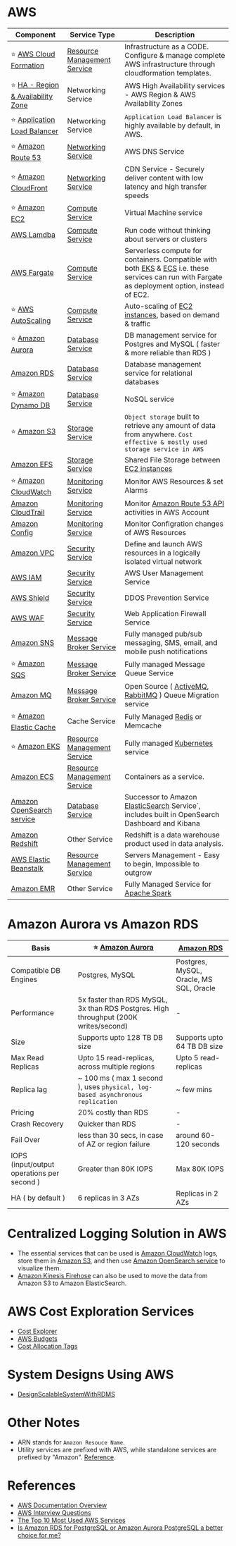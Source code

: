 
# AWS

Component| Service Type                                           | Description                                                                                                                                                          |
-----------|--------------------------------------------------------|----------------------------------------------------------------------------------------------------------------------------------------------------------------------|
:star: [AWS Cloud Formation](AWSResourceMgmtServices/CloudFormation/AWSCloudFormation.md) | [Resource Management Service](AWSResourceMgmtServices) | Infrastructure as a CODE. Configure & manage complete AWS infrastructure through cloudformation templates.                                                           |
:star: [HA - Region & Availability Zone](NetworkingAndContentDelivery/HA-Region-AZ.md)| Networking Service                                | AWS High Availability services - AWS Region & AWS Availability Zones                                                                                                 |
:star: [Application Load Balancer](https://docs.aws.amazon.com/elasticloadbalancing/latest/application/introduction.html)| Networking Service                                     | `Application Load Balancer` is highly available by default, in AWS.                                                                                                  |
:star: [Amazon Route 53](NetworkingAndContentDelivery/AmazonRoute53.md)| [Networking Service](NetworkingAndContentDelivery)               | AWS DNS Service                                                                                                                                                      |
:star: [Amazon CloudFront](NetworkingAndContentDelivery/AmazonCloudFront.md) | [Networking Service](NetworkingAndContentDelivery)               | CDN Service - Securely deliver content with low latency and high transfer speeds                                                                                     |
:star: [Amazon EC2](ComputeServices/AmazonEC2.md) | [Compute Service](ComputeServices)                     | Virtual Machine service                                                                                                                                              |
[AWS Lamdba](ComputeServices/AWSLambda.md) | [Compute Service](ComputeServices)                     | Run code without thinking about servers or clusters                                                                                                                  |
[AWS Fargate ](ComputeServices/AWSFargate.md) | [Compute Service](ComputeServices) | Serverless compute for containers. Compatible with both [EKS](EKS.md) & [ECS](ECS.md) i.e. these services can run with Fargate as deployment option, instead of EC2. |
:star: [AWS AutoScaling](AWSResourceMgmtServices/AWSAutoScaling.md) | [Compute Service](ComputeServices)                     | Auto-scaling of [EC2 instances](ComputeServices/AmazonEC2.md), based on demand & traffic                                                                             |
:star: [Amazon Aurora](DatabaseServices/AmazonAurora.md) | [Database Service](DatabaseServices)                   | DB management service for Postgres and MySQL ( faster & more reliable than RDS )                                                                                     |
[Amazon RDS](DatabaseServices/AmazonRDS.md) | [Database Service](DatabaseServices)                   | Database management service for relational databases                                                                                                                 |
:star: [Amazon Dynamo DB](DatabaseServices/AmazonDynamoDB.md) | [Database Service](DatabaseServices)                   | NoSQL service                                                                                                                                                        |
:star: [Amazon S3](StorageServices/AmazonS3.md) | [Storage Service](StorageServices)                     | `Object storage` built to retrieve any amount of data from anywhere. `Cost effective & mostly used storage service in AWS`                                           |
[Amazon EFS](StorageServices/AmazonEFS.md) | [Storage Service](StorageServices)                     | Shared File Storage between [EC2 instances](ComputeServices/AmazonEC2.md)                                                                                            |
:star: [Amazon CloudWatch](MonitoringServices/AmazonCloudWatch.md) | [Monitoring Service](MonitoringServices)               | Monitor AWS Resources & set Alarms                                                                                                                                   |
[Amazon CloudTrail](MonitoringServices/AWSCloudTrail.md) | [Monitoring Service](MonitoringServices)               | Monitor [Amazon Route 53 API](NetworkingAndContentDelivery/AmazonRoute53.md) activities in AWS Account                                                               |
[Amazon Config](MonitoringServices/AWSConfig.md) | [Monitoring Service](MonitoringServices)               | Monitor Configration changes of AWS Resources                                                                                                                        |
[Amazon VPC](SecurityAndIdentityServices/AmazonVPC.md) | [Security Service](SecurityAndIdentityServices)                   | Define and launch AWS resources in a logically isolated virtual network                                                                                              |
[AWS IAM](SecurityAndIdentityServices/AWSIAM.md) | [Security Service](SecurityAndIdentityServices)                                       | AWS User Management Service                                                                                                                                          |
[AWS Shield](SecurityAndIdentityServices/AWSShield.md) | [Security Service](SecurityAndIdentityServices)                                       | DDOS Prevention Service                                                                                                                                              |
[AWS WAF](SecurityAndIdentityServices/AWSWAF.md) | [Security Service](SecurityAndIdentityServices)                                       | Web Application Firewall Service                                                                                                                                     |
[Amazon SNS](MessageBrokerServices/AmazonSNS.md) | [Message Broker Service](MessageBrokerServices)        | Fully managed pub/sub messaging, SMS, email, and mobile push notifications                                                                                           |
:star: [Amazon SQS](MessageBrokerServices/AmazonSQS.md) | [Message Broker Service](MessageBrokerServices)        | Fully managed Message Queue Service                                                                                                                                  |
[Amazon MQ](MessageBrokerServices/AmazonMQ.md) | [Message Broker Service](MessageBrokerServices)        | Open Source ( [ActiveMQ](../MessageBrokers/ActiveMQ.md), [RabbitMQ](../MessageBrokers/RabbitMQ.md) ) Queue Migration service                                         |
:star: [Amazon Elastic Cache](https://aws.amazon.com/elasticache/) | Cache Service                                          | Fully Managed [Redis](../Redis/ReadMe.md) or Memcache                                                                                                                |
:star: [Amazon EKS](AWSResourceMgmtServices/AmazonEKS.md) | [Resource Management Service](AWSResourceMgmtServices) | Fully managed [Kubernetes](../DevOps/Kubernates.md) service                                                                                                          |
[Amazon ECS](AWSResourceMgmtServices/AmazonECS.md) | [Resource Management Service](AWSResourceMgmtServices) | Containers as a service.                                                                                                                                             |
[Amazon OpenSearch service](https://aws.amazon.com/opensearch-service/) | [Database Service](DatabaseServices)                   | Successor to Amazon [ElasticSearch](../ElasticSearch) Service`, includes built in OpenSearch Dashboard and Kibana                                                    |
[Amazon Redshift](https://aws.amazon.com/redshift/) | Other Service                                          | Redshift is a data warehouse product used in data analysis.                                                                                                          |
[AWS Elastic Beanstalk](https://aws.amazon.com/elasticbeanstalk/) | [Resource Management Service](AWSResourceMgmtServices) | Servers Management - Easy to begin, Impossible to outgrow                                                                                                            |
[Amazon EMR](ComputeServices/AmazonEMR.md) | Other Service                                          | Fully Managed Service for [Apache Spark](../BigDataTools/ApacheSpark.md)                                                                                                          |


# Amazon Aurora vs Amazon RDS

| Basis                                      | :star: [Amazon Aurora](DatabaseServices/AmazonAurora.md)                             | [Amazon RDS](DatabaseServices/AmazonRDS.md) |
|--------------------------------------------|--------------------------------------------------------------------------------------|---------------------------------------------|
| Compatible DB Engines                      | Postgres, MySQL                                                                      | Postgres, MySQL, Oracle, MS SQL, Oracle     |
| Performance                                | 5x faster than RDS MySQL, 3x than RDS Postgres. High throughput (200K writes/second) | -                                           |
| Size                                       | Supports upto 128 TB DB size                                                         | Supports upto 64 TB DB size                 |
| Max Read Replicas                          | Upto 15 read-replicas, across multiple regions                                       | Upto 5 read-replicas                        |
| Replica lag                                | ~ 100 ms ( max 1 second ), uses `physical, log-based asynchronous replication`       | ~ few mins                                  |
| Pricing                                    | 20% costly than RDS                                                                  | -                                           |
| Crash Recovery                             | Quicker than RDS                                                                     | -                                           |
| Fail Over                                  | less than 30 secs, in case of AZ or region failure                                   | around 60-120 seconds                       |
| IOPS (input/output operations per second ) | Greater than 80K IOPS                                                                | Max 80K IOPS                                |
| HA ( by default )                          | 6 replicas in 3 AZs                                                                  | Replicas in 2 AZs                           |

# Centralized Logging Solution in AWS
- The essential services that can be used is [Amazon CloudWatch](MonitoringServices/AmazonCloudWatch.md) logs, store them in [Amazon S3](StorageServices/AmazonS3.md), and then use [Amazon OpenSearch service](https://aws.amazon.com/opensearch-service/) to visualize them. 
- [Amazon Kinesis Firehose](https://aws.amazon.com/kinesis/data-firehose/) can also be used to move the data from Amazon S3 to Amazon ElasticSearch.

# AWS Cost Exploration Services
- [Cost Explorer](https://aws.amazon.com/aws-cost-management/aws-cost-explorer/)
- [AWS Budgets](https://aws.amazon.com/aws-cost-management/aws-budgets/)
- [Cost Allocation Tags](https://docs.aws.amazon.com/awsaccountbilling/latest/aboutv2/cost-alloc-tags.html)

# System Designs Using AWS
- [DesignScalableSystemWithRDMS](../../DesignScalableSystemWithRDMS)

# Other Notes
- ARN stands for `Amazon Resouce Name`.
- Utility services are prefixed with AWS, while standalone services are prefixed by "Amazon". [Reference](https://stackoverflow.com/questions/33125790/why-some-services-are-called-aws-xxx-and-the-others-amazon-xxx).

# References
- [AWS Documentation Overview](https://aws.amazon.com/documentation-overview/)
- [AWS Interview Questions](https://www.simplilearn.com/tutorials/aws-tutorial/aws-interview-questions)
- [The Top 10 Most Used AWS Services](https://insider.ssi-net.com/insights/the-top-10-most-used-aws-services)
- [Is Amazon RDS for PostgreSQL or Amazon Aurora PostgreSQL a better choice for me?](https://aws.amazon.com/blogs/database/is-amazon-rds-for-postgresql-or-amazon-aurora-postgresql-a-better-choice-for-me/)